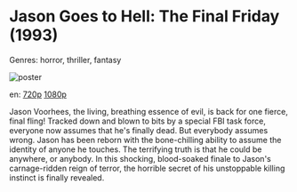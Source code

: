 # Jason Goes to Hell: The Final Friday (1993)

Genres: horror, thriller, fantasy

![poster](http://image.tmdb.org/t/p/w500/8yLdCrD1Eh6eoGTIIQ4jNBFLkUb.jpg)

en:
  [720p](magnet:?xt=urn:btih:955F6039297D5A9F96C17279C7F9212AE9D142E0&tr=udp://glotorrents.pw:6969/announce&tr=udp://tracker.opentrackr.org:1337/announce&tr=udp://torrent.gresille.org:80/announce&tr=udp://tracker.openbittorrent.com:80&tr=udp://tracker.coppersurfer.tk:6969&tr=udp://tracker.leechers-paradise.org:6969&tr=udp://p4p.arenabg.ch:1337&tr=udp://tracker.internetwarriors.net:1337)
  [1080p](magnet:?xt=urn:btih:084ED99195EB7ABF001ADC919B23536E5A3E9298&tr=udp://glotorrents.pw:6969/announce&tr=udp://tracker.opentrackr.org:1337/announce&tr=udp://torrent.gresille.org:80/announce&tr=udp://tracker.openbittorrent.com:80&tr=udp://tracker.coppersurfer.tk:6969&tr=udp://tracker.leechers-paradise.org:6969&tr=udp://p4p.arenabg.ch:1337&tr=udp://tracker.internetwarriors.net:1337)
  


Jason Voorhees, the living, breathing essence of evil, is back for one fierce, final fling! Tracked down and blown to bits by a special FBI task force, everyone now assumes that he's finally dead. But everybody assumes wrong. Jason has been reborn with the bone-chilling ability to assume the identity of anyone he touches. The terrifying truth is that he could be anywhere, or anybody. In this shocking, blood-soaked finale to Jason's carnage-ridden reign of terror, the horrible secret of his unstoppable killing instinct is finally revealed.